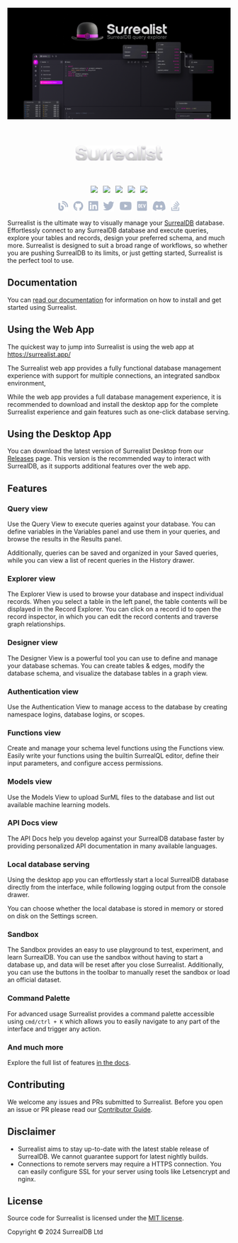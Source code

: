 <br>

<div align="center">
	<img src=".github/images/banner.png">
</div>

<br>

<h1 align="center">
  <a href="https://surrealdb.com/docs/surrealist"><img src=".github/images/logo-text.png" height="34"></a>
</h1>

<br> 
<p align="center">
    <a href="https://surrealdb.com/discord"><img src="https://img.shields.io/discord/902568124350599239?label=discord&style=flat-square&color=5a66f6"></a>
    &nbsp;
    <a href="https://twitter.com/surrealdb"><img src="https://img.shields.io/badge/twitter-follow_us-1d9bf0.svg?style=flat-square"></a>
    &nbsp;
    <a href="https://dev.to/surrealdb"><img src="https://img.shields.io/badge/dev-join_us-86f7b7.svg?style=flat-square"></a>
    &nbsp;
    <a href="https://www.linkedin.com/company/surrealdb/"><img src="https://img.shields.io/badge/linkedin-connect_with_us-0a66c2.svg?style=flat-square"></a>
    &nbsp;
    <a href="https://www.youtube.com/channel/UCjf2teVEuYVvvVC-gFZNq6w"><img src="https://img.shields.io/badge/youtube-subscribe-ff0000.svg?style=flat-square"></a>
</p>

<p align="center">
    <a href="https://surrealdb.com/blog"><img height="25" src=".github/images/social/blog.svg" alt="Blog"></a>
    &nbsp;
    <a href="https://github.com/surrealdb/surrealdb"><img height="25" src=".github/images/social/github.svg" alt="Github	"></a>
    &nbsp;
    <a href="https://www.linkedin.com/company/surrealdb/"><img height="25" src=".github/images/social/linkedin.svg" alt="LinkedIn"></a>
    &nbsp;
    <a href="https://twitter.com/surrealdb"><img height="25" src=".github/images/social/twitter.svg" alt="Twitter"></a>
    &nbsp;
    <a href="https://www.youtube.com/channel/UCjf2teVEuYVvvVC-gFZNq6w"><img height="25" src=".github/images/social/youtube.svg" alt="Youtube"></a>
    &nbsp;
    <a href="https://dev.to/surrealdb"><img height="25" src=".github/images/social/dev.svg" alt="Dev"></a>
    &nbsp;
    <a href="https://surrealdb.com/discord"><img height="25" src=".github/images/social/discord.svg" alt="Discord"></a>
    &nbsp;
    <a href="https://stackoverflow.com/questions/tagged/surrealdb"><img height="25" src=".github/images/social/stack-overflow.svg" alt="StackOverflow"></a>
</p>

Surrealist is the ultimate way to visually manage your [SurrealDB](https://surrealdb.com/) database. Effortlessly connect to any SurrealDB database and execute queries, explore your tables and records, design your preferred schema, and much more. Surrealist is designed to suit a broad range of workflows, so whether you are pushing SurrealDB to its limits, or just getting started, Surrealist is the perfect tool to use.

## Documentation
You can [read our documentation](https://surrealdb.com/docs/surrealist) for information on how to install and get started using Surrealist.

## Using the Web App
The quickest way to jump into Surrealist is using the web app at https://surrealist.app/

The Surrealist web app provides a fully functional database management experience with support for multiple connections, an integrated sandbox environment, 

While the web app provides a full database management experience, it is recommended to download and install the desktop app for the complete Surrealist experience and gain features such as one-click database serving.

## Using the Desktop App
You can download the latest version of Surrealist Desktop from our [Releases](https://github.com/surrealdb/surrealist/releases) page. This version is the recommended way to interact with SurrealDB, as it supports additional features over the web app.

## Features

### Query view
Use the Query View to execute queries against your database. You can define variables in the Variables panel and use them in your queries, and browse the results in the Results panel.

Additionally, queries can be saved and organized in your Saved queries, while you can view a list of recent queries in the History drawer.

### Explorer view
The Explorer View is used to browse your database and inspect individual records. When you select a table in the left panel, the table contents will be displayed in the Record Explorer. You can click on a record id to open the record inspector, in which you can edit the record contents and traverse graph relationships.

### Designer view
The Designer View is a powerful tool you can use to define and manage your database schemas. You can create tables & edges, modify the database schema, and visualize the database tables in a graph view.

### Authentication view
Use the Authentication View to manage access to the database by creating namespace logins, database logins, or scopes.

### Functions view
Create and manage your schema level functions using the Functions view. Easily write your functions using the builtin SurrealQL editor, define their input parameters, and configure access permissions.

### Models view
Use the Models View to upload SurML files to the database and list out available machine learning models.

### API Docs view
The API Docs help you develop against your SurrealDB database faster by providing personalized API documentation in many available languages.

### Local database serving
Using the desktop app you can effortlessly start a local SurrealDB database directly from the interface, while following logging output from the console drawer.

You can choose whether the local database is stored in memory or stored on disk on the Settings screen.

### Sandbox
The Sandbox provides an easy to use playground to test, experiment, and learn SurrealDB. You can use the sandbox without having
to start a database up, and data will be reset after you close Surrealist. Additionally, you can use the buttons in the toolbar
to manually reset the sandbox or load an official dataset.

### Command Palette
For advanced usage Surrealist provides a command palette accessible using `cmd/ctrl + K` which allows you to easily navigate to any part of the interface and trigger any action.

### And much more
Explore the full list of features [in the docs](https://surrealdb.com/docs/surrealist).

## Contributing
We welcome any issues and PRs submitted to Surrealist. Before you open an issue or PR please read our [Contributor Guide](CONTRIBUTING.md).

## Disclaimer
- Surrealist aims to stay up-to-date with the latest stable release of SurrealDB. We cannot guarantee support for latest nightly builds.
- Connections to remote servers may require a HTTPS connection. You can easily configure SSL for your server using tools like Letsencrypt and nginx.

## License
Source code for Surrealist is licensed under the [MIT license](LICENSE).

Copyright © 2024 SurrealDB Ltd
